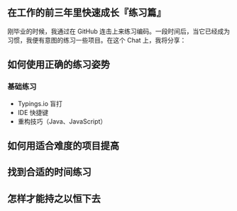 在工作的前三年里快速成长『练习篇』
---

刚毕业的时候，我通过在 GitHub 连击上来练习编码。一段时间后，当它已经成为习惯，我便有意图的练习一些项目。在这个 Chat 上，我将分享：

## 如何使用正确的练习姿势 

### 基础练习

 - Typings.io 盲打
 - IDE 快捷键
 - 重构技巧（Java、JavaScript）

## 如何用适合难度的项目提高 

## 找到合适的时间练习 

## 怎样才能持之以恒下去
